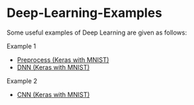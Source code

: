 # Deep-Learning-Examples
Some useful examples of Deep Learning are given as follows:

Example 1
- [Preprocess (Keras with MNIST)](https://github.com/Mickey0521/Deep-Learning-Examples/blob/master/1st-Example/1_Keras_MNIST_Preprocess.ipynb)
- [DNN (Keras with MNIST)](https://github.com/Mickey0521/Deep-Learning-Examples/blob/master/1st-Example/2_Keras_MNIST_DNN.ipynb)

Example 2
- [CNN (Keras with MNIST)](https://github.com/Mickey0521/Deep-Learning-Examples/blob/master/2nd-Example/Keras_MNIST_CNN.ipynb)
